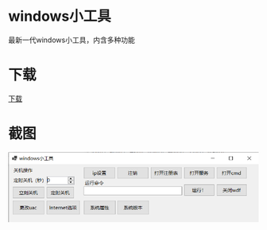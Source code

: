 # windows小工具


最新一代windows小工具，内含多种功能

# 下载

[下载](https://github.com/huanguser728/windows-tools/releases/tag/release)


# 截图

![截图](https://github.com/huanguser728/windows-tools/blob/master/103033.png?raw=true)

